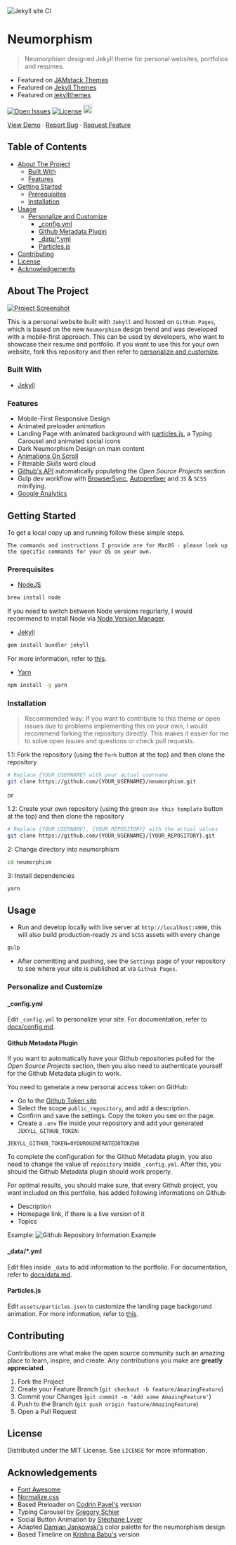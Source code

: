 ![Jekyll site CI](https://github.com/tariq86/tariq86.github.io/workflows/Jekyll%20site%20CI/badge.svg?branch=master)

# Neumorphism <!-- omit in toc -->

> Neumorphism designed Jekyll theme for personal websites, portfolios and resumes.

- Featured on [JAMstack Themes](https://jamstackthemes.dev/theme/jekyll-neumorphism/)
- Featured on [Jekyll Themes](https://jekyll-themes.com/neumorphism/)
- Featured on [jekyllthemes](http://jekyllthemes.org/themes/neumorphism/)

[![Open Issues](https://badgen.net/github/open-issues/longpdo/neumorphism)](https://github.com/longpdo/neumorphism/issues)
[![License](https://badgen.net/github/license/longpdo/neumorphism)](LICENSE)
<a href="https://jekyll-themes.com">
<img src="https://img.shields.io/badge/featured%20on-JT-red.svg" height="20" alt="Jekyll Themes Shield" >
</a>

[View Demo](https://longpdo.github.io/neumorphism/) · [Report Bug](https://github.com/longpdo/neumorphism/issues) · [Request Feature](https://github.com/longpdo/neumorphism/issues)

<!-- TABLE OF CONTENTS -->

## Table of Contents <!-- omit in toc -->

- [About The Project](#about-the-project)
  - [Built With](#built-with)
  - [Features](#features)
- [Getting Started](#getting-started)
  - [Prerequisites](#prerequisites)
  - [Installation](#installation)
- [Usage](#usage)
  - [Personalize and Customize](#personalize-and-customize)
    - [\_config.yml](#_configyml)
    - [Github Metadata Plugin](#github-metadata-plugin)
    - [\_data/\*.yml](#_datayml)
    - [Particles.js](#particlesjs)
- [Contributing](#contributing)
- [License](#license)
- [Acknowledgements](#acknowledgements)

<!-- ABOUT THE PROJECT -->

## About The Project

[![Project Screenshot][product-screenshot]](https://longpdo.github.io/neumorphism/)

This is a personal website built with `Jekyll` and hosted on `Github Pages`, which is based on the new `Neumorphism` design trend and was developed with a mobile-first approach. This can be used by developers, who want to showcase their resume and portfolio. If you want to use this for your own website, fork this repository and then refer to [personalize and customize](#personalize-and-customize).

### Built With

- [Jekyll](https://jekyllrb.com/)

### Features

- Mobile-First Responsive Design
- Animated preloader animation
- Landing Page with animated background with [particles.js](https://vincentgarreau.com/particles.js/), a Typing Carousel and animated social icons
- Dark Neumorphism Design on main content
- [Animations On Scroll](https://michalsnik.github.io/aos/)
- Filterable _Skills_ word cloud
- [Github's API](https://developer.github.com/v3/) automatically populating the _Open Source Projects_ section
- Gulp dev workflow with [BrowserSync](https://browsersync.io/), [Autoprefixer](https://autoprefixer.github.io/) and `JS` & `SCSS` minifying.
- [Google Analytics](https://analytics.google.com/)

<!-- GETTING STARTED -->

## Getting Started

To get a local copy up and running follow these simple steps.

`The commands and instructions I provide are for MacOS - please look up the specific commands for your OS on your own.`

### Prerequisites

- [NodeJS](https://nodejs.org/en/)

```sh
brew install node
```

If you need to switch between Node versions regurlarly, I would recommend to install Node via [Node Version Manager](https://github.com/nvm-sh/nvm/blob/master/README.md#manual-install).

- [Jekyll](https://jekyllrb.com/)

```sh
gem install bundler jekyll
```

For more information, refer to [this](https://jekyllrb.com/docs/installation/).

- [Yarn](https://yarnpkg.com/)

```sh
npm install -g yarn
```

### Installation

> Recommended way: If you want to contribute to this theme or open issues due to problems implementing this on your own, I would recommend forking the repository directly. This makes it easier for me to solve open issues and questions or check pull requests.

1.1: Fork the repository (using the `Fork` button at the top) and then clone the repository

```sh
# Replace {YOUR_USERNAME} with your actual username
git clone https://github.com/{YOUR_USERNAME}/neumorphism.git
```

or

1.2: Create your own repository (using the green `Use this template` button at the top) and then clone the repository

```sh
# Replace {YOUR_USERNAME}, {YOUR_REPOSITORY} with the actual values
git clone https://github.com/{YOUR_USERNAME}/{YOUR_REPOSITORY}.git
```

2: Change directory into neumorphism

```sh
cd neumorphism
```

3: Install dependencies

```sh
yarn
```

<!-- USAGE EXAMPLES -->

## Usage

- Run and develop locally with live server at `http://localhost:4000`, this will also build production-ready `JS` and `SCSS` assets with every change

```sh
gulp
```

- After committing and pushing, see the `Settings` page of your repository to see where your site is published at via `Github Pages`.

### Personalize and Customize

#### \_config.yml

Edit `_config.yml` to personalize your site. For documentation, refer to [docs/config.md](https://github.com/longpdo/neumorphism/blob/master/docs/config.md).

#### Github Metadata Plugin

If you want to automatically have your Github repositories pulled for the _Open Source Projects_ section, then you also need to authenticate yourself for the Github Metadata plugin to work.

You need to generate a new personal access token on GitHub:

- Go to the [Github Token site](https://github.com/settings/tokens/new)
- Select the scope `public_repository`, and add a description.
- Confirm and save the settings. Copy the token you see on the page.
- Create a `.env` file inside your repository and add your generated `JEKYLL_GITHUB_TOKEN`:

```text
JEKYLL_GITHUB_TOKEN=0YOUR0GENERATED0TOKEN0
```

To complete the configuration for the Github Metadata plugin, you also need to change the value of `repository` inside `_config.yml`. After this, you should the Github Metadata plugin should work properly.

For optimal results, you should make sure, that every Github project, you want included on this portfolio, has added following informations on Github:

- Description
- Homepage link, if there is a live version of it
- Topics

Example:
![Github Repository Information Example][github-repo-info]

#### \_data/\*.yml

Edit files inside `_data` to add information to the portfolio. For documentation, refer to [docs/data.md](https://github.com/longpdo/neumorphism/blob/master/docs/data.md).

#### Particles.js

Edit `assets/particles.json` to customize the landing page backgorund animation. For more information, refer to [this](https://github.com/VincentGarreau/particles.js/#options).

<!-- CONTRIBUTING -->

## Contributing

Contributions are what make the open source community such an amazing place to learn, inspire, and create. Any contributions you make are **greatly appreciated**.

1. Fork the Project
2. Create your Feature Branch (`git checkout -b feature/AmazingFeature`)
3. Commit your Changes (`git commit -m 'Add some AmazingFeature'`)
4. Push to the Branch (`git push origin feature/AmazingFeature`)
5. Open a Pull Request

<!-- LICENSE -->

## License

Distributed under the MIT License. See `LICENSE` for more information.

<!-- ACKNOWLEDGEMENTS -->

## Acknowledgements

- [Font Awesome](https://fontawesome.com/)
- [Normalize.css](https://necolas.github.io/normalize.css/)
- Based Preloader on [Codrin Pavel's](https://codepen.io/zerospree/pen/aCjAz) version
- Typing Carousel by [Gregory Schier](https://codepen.io/gschier/pen/jkivt)
- Social Button Animation by [Stéphane Lyver](https://codepen.io/wouwi/pen/Lwrmi)
- Adapted [Damian Jankowski's](https://codepen.io/dolaron/pen/rNadmOE) color palette for the neumorphism design
- Based Timeline on [Krishna Babu's](https://codepen.io/krishnab/pen/OPwqbW) version

<!-- MARKDOWN LINKS & IMAGES -->

[product-screenshot]: https://raw.githubusercontent.com/longpdo/neumorphism/master/docs/screenshot.gif
[github-repo-info]: https://raw.githubusercontent.com/longpdo/neumorphism/master/docs/github-repo-info.png
